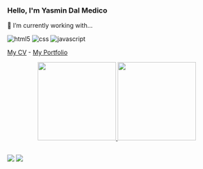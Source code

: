 ### Hello, I'm Yasmin Dal Medico

🌱 I’m currently working with...

![html5](https://img.shields.io/badge/HTML5-E34F26?style=for-the-badge&logo=html5&logoColor=white)
![css](https://img.shields.io/badge/CSS3-1572B6?style=for-the-badge&logo=css3&logoColor=white)
![javascript](https://img.shields.io/badge/JavaScript-323330?style=for-the-badge&logo=javascript&logoColor=F7DF1E)


[My CV](https://yasmingsdm.github.io/CV/) -
[My Portfolio](https://yasmingsdm.github.io/portfolio/)

<div align="center">
  <a href="https://github.com/yasmingsdm">
  <img height="180em" src="https://github-readme-stats.vercel.app/api?username=yasmingsdm&show_icons=true&theme=dracula&include_all_commits=true&count_private=true"/>
  <img height="180em" src="https://github-readme-stats.vercel.app/api/top-langs/?username=yasmingsdm&layout=compact&langs_count=7&theme=dracula"/>
</div>

##

  <a href = "mailto:yasmin.dm@gmail.com"><img src="https://img.shields.io/badge/-Gmail-%23333?style=for-the-badge&logo=gmail&logoColor=white" target="_blank"></a>
  <a href="https://www.linkedin.com/in/yasmindalmedico" target="_blank"><img src="https://img.shields.io/badge/-LinkedIn-%230077B5?style=for-the-badge&logo=linkedin&logoColor=white" target="_blank"></a> 
